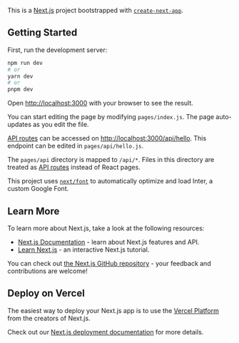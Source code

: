 This is a [Next.js](https://nextjs.org/) project bootstrapped with [`create-next-app`](https://github.com/vercel/next.js/tree/canary/packages/create-next-app).

## Getting Started

First, run the development server:

```bash
npm run dev
# or
yarn dev
# or
pnpm dev
```

Open [http://localhost:3000](http://localhost:3000) with your browser to see the result.

You can start editing the page by modifying `pages/index.js`. The page auto-updates as you edit the file.

[API routes](https://nextjs.org/docs/api-routes/introduction) can be accessed on [http://localhost:3000/api/hello](http://localhost:3000/api/hello). This endpoint can be edited in `pages/api/hello.js`.

The `pages/api` directory is mapped to `/api/*`. Files in this directory are treated as [API routes](https://nextjs.org/docs/api-routes/introduction) instead of React pages.

This project uses [`next/font`](https://nextjs.org/docs/basic-features/font-optimization) to automatically optimize and load Inter, a custom Google Font.

## Learn More

To learn more about Next.js, take a look at the following resources:

- [Next.js Documentation](https://nextjs.org/docs) - learn about Next.js features and API.
- [Learn Next.js](https://nextjs.org/learn) - an interactive Next.js tutorial.

You can check out [the Next.js GitHub repository](https://github.com/vercel/next.js/) - your feedback and contributions are welcome!

## Deploy on Vercel

The easiest way to deploy your Next.js app is to use the [Vercel Platform](https://vercel.com/new?utm_medium=default-template&filter=next.js&utm_source=create-next-app&utm_campaign=create-next-app-readme) from the creators of Next.js.

Check out our [Next.js deployment documentation](https://nextjs.org/docs/deployment) for more details.




<!-- 
https://assets-in.bmscdn.com/discovery-catalog/events/tr:w-400,h-600,bg-CCCCCC:w-400.0,h-660.0,cm-pad_resize,bg-000000,fo-top:ote-U3VuLCAzMCBBcHI%3D,ots-29,otc-FFFFFF,oy-612,ox-24:q-80/et00343983-ygslxsbbzf-portrait.jpg

https://assets-in.bmscdn.com/discovery-catalog/events/tr:w-400,h-600,bg-CCCCCC:w-400.0,h-660.0,cm-pad_resize,bg-000000,fo-top:ote-U2F0LCAxMyBNYXk%3D,ots-29,otc-FFFFFF,oy-612,ox-24:q-80/et00357752-dgksqtzcaw-portrait.jpg -->


<!-- https://assets-in.bmscdn.com/discovery-catalog/events/tr:w-400,h-600,bg-CCCCCC:w-400.0,h-660.0,cm-pad_resize,bg-000000,fo-top:ote-U3VuLCAzMCBBcHI%3D,ots-29,otc-FFFFFF,oy-612,ox-24:q-80/et00338307-tqmzueqslf-portrait.jpg -->